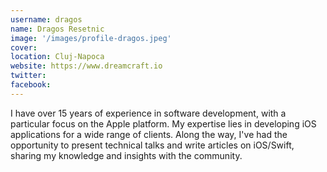 ```yaml
---
username: dragos
name: Dragos Resetnic
image: '/images/profile-dragos.jpeg'
cover:
location: Cluj-Napoca
website: https://www.dreamcraft.io
twitter: 
facebook: 
---
```

I have over 15 years of experience in software development, with a particular focus on the Apple platform. My expertise lies in developing iOS applications for a wide range of clients. Along the way, I've had the opportunity to present technical talks and write articles on iOS/Swift, sharing my knowledge and insights with the community.